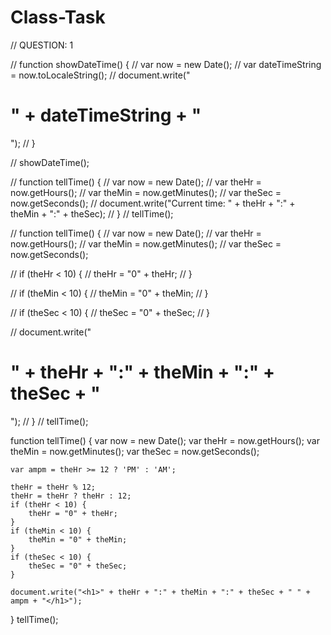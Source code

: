 # Class-Task

// QUESTION: 1

// function showDateTime() {
//     var now = new Date();
//     var dateTimeString = now.toLocaleString();
//     document.write("<h1>" + dateTimeString + "</h1>");
// }

// showDateTime();


// function tellTime() {
//     var now = new Date();
//     var theHr = now.getHours();
//     var theMin = now.getMinutes();
//     var theSec = now.getSeconds();
//     document.write("Current time: " + theHr + ":" + theMin + ":" + theSec);
// }
// tellTime();




// function tellTime() {
//     var now = new Date();
//     var theHr = now.getHours();
//     var theMin = now.getMinutes();
//     var theSec = now.getSeconds();


//     if (theHr < 10) {
//         theHr = "0" + theHr;
//     }

//     if (theMin < 10) {
//         theMin = "0" + theMin;
//     }

//     if (theSec < 10) {
//         theSec = "0" + theSec;
//     }

//     document.write("<h1>" + theHr + ":" + theMin + ":" + theSec + "</h1>");
// }
// tellTime();



function tellTime() {
    var now = new Date();
    var theHr = now.getHours();
    var theMin = now.getMinutes();
    var theSec = now.getSeconds();

    var ampm = theHr >= 12 ? 'PM' : 'AM';

    theHr = theHr % 12;
    theHr = theHr ? theHr : 12;
    if (theHr < 10) {
        theHr = "0" + theHr;
    }
    if (theMin < 10) {
        theMin = "0" + theMin;
    }
    if (theSec < 10) {
        theSec = "0" + theSec;
    }

    document.write("<h1>" + theHr + ":" + theMin + ":" + theSec + " " + ampm + "</h1>");
}
tellTime();
